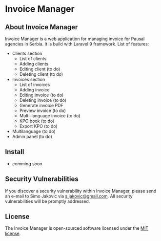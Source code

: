 <p align="center"><h1>Invoice Manager</h1></p>

## About Invoice Manager

Invoice Manager is a web application for managing invoice for Pausal agencies in Serbia. It is build with Laravel 9 framework. List of features:

- Clients section
  - List of clients
  - Adding clients
  - Editing client (to do)
  - Deleting client (to do)
- Invoices section
  - List of invoices
  - Adding invoice
  - Editing invoice (to do)
  - Deleting invoice (to do)
  - Generate invoice PDF
  - Preview invoice (to do)
  - Multi-language invoice (to do)
  - KPO book (to do)
  - Export KPO (to do)
- Multilanguage (to do)
- Admin panel (to do)

## Install
- comming soon
## Security Vulnerabilities

If you discover a security vulnerability within Invoice Manager, please send an e-mail to Simo Jakovic via [s.jakovic@gmail.com](mailto:s.jakovic@gmail.com). All security vulnerabilities will be promptly addressed.

## License

The Invoice Manager is open-sourced software licensed under the [MIT license](https://opensource.org/licenses/MIT).
